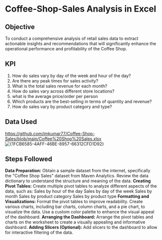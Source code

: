# Coffee-Shop-Sales Analysis in Excel
## Objective
To conduct a comprehensive analysis of retail sales data to extract actionable insights and recommendations that will significantly enhance the operational performance and profitability of the Coffee Shop.

## KPI
1. How do sales vary by day of the week and hour of the day?
2. Are there any peak times for sales activity?
3. What is the total sales revenue for each month?
4. How do sales vary across different store locations?
5. what is the average price/order per person
6. Which products are the best-selling in terms of quantity and revenue?
7. How do sales vary by product category and type?

## Data Used
https://github.com/imkumar77/Coffee-Shop-Sales/blob/main/Coffee%20Shop%20Sales.xlsx
![{1FCB6585-4AFF-46BE-8957-66312CFD1D92}](https://github.com/user-attachments/assets/cad77634-1254-4075-8dc5-e36910d16f47)

## Steps Followed
**Data Preparation:**
Obtain a sample dataset from the internet, specifically the "Coffee Shop Sales" dataset from Maven Analytics.
Review the data dictionary to understand the structure and meaning of the data.
**Creating Pivot Tables:**
Create multiple pivot tables to analyze different aspects of the data, such as:
Sales by hour of the day
Sales by day of the week
Sales by month
Sales by product category
Sales by product type
**Formatting and Visualizations:**
Format the pivot tables to improve readability.
Create various charts, including bar charts, column charts, and a pie chart, to visualize the data.
Use a custom color palette to enhance the visual appeal of the dashboard.
**Arranging the Dashboard:**
Arrange the pivot tables and charts on the worksheet to create a visually appealing and informative dashboard.
**Adding Slicers (Optional):**
Add slicers to the dashboard to allow for interactive filtering of the data.
